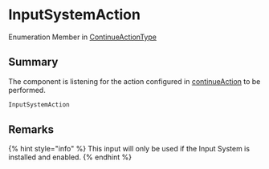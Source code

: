 # InputSystemAction

Enumeration Member in [ContinueActionType](./)

## Summary

The component is listening for the action configured in [continueAction](../yarn.unity.dialogueadvanceinput.continueaction.md) to be performed.

```csharp
InputSystemAction
```

## Remarks

{% hint style="info" %}
This input will only be used if the Input System is installed and enabled.
{% endhint %}

